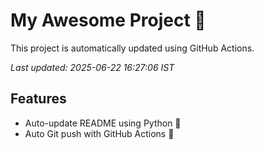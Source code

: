 # My Awesome Project 🚀

This project is automatically updated using GitHub Actions.

_Last updated: 2025-06-22 16:27:06 IST_

## Features
- Auto-update README using Python 🐍
- Auto Git push with GitHub Actions 🤖
